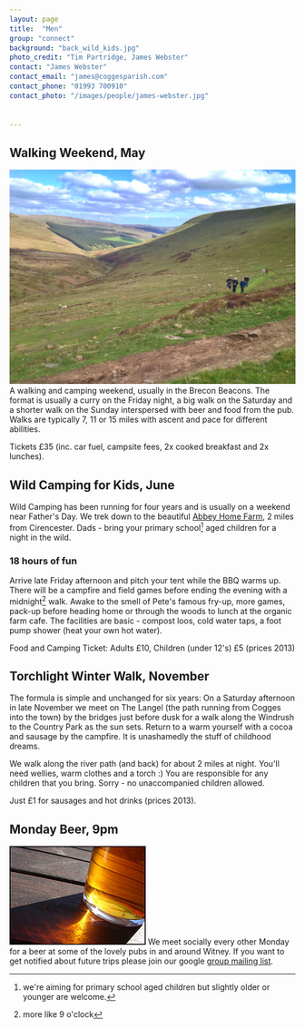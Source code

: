 ```yaml
---
layout: page
title:  "Men"
group: "connect"
background: "back_wild_kids.jpg"
photo_credit: "Tim Partridge, James Webster"
contact: "James Webster"
contact_email: "james@coggesparish.com"
contact_phone: "01993 700910"
contact_photo: "/images/people/james-webster.jpg"


---
```



## Walking Weekend, May
![Walking in the Black Mountains 2013](/images/black_mountains.jpg) A walking and camping weekend, usually in the Brecon Beacons. The format is usually a curry on the Friday night, a big walk on the Saturday and a shorter walk on the Sunday interspersed with beer and food from the pub. Walks are typically 7, 11 or 15 miles with ascent and pace for different abilities.

Tickets £35 (inc. car fuel, campsite fees, 2x cooked breakfast and 2x lunches).



## Wild Camping for Kids, June
Wild Camping has been running for four years and is usually on a weekend near Father's Day. We trek down to the beautiful [Abbey Home Farm](http://www.theorganicfarmshop.co.uk/), 2 miles from Cirencester. Dads - bring your primary school[^f1] aged children for a night in the wild.

### 18 hours of fun
Arrive late Friday afternoon and pitch your tent while the BBQ warms up. There will be a campfire and field games before ending the evening with a midnight[^f2] walk. Awake to the smell of Pete's famous fry-up, more games, pack-up before heading home or through the woods to lunch at the organic farm cafe. The facilities are basic - compost loos, cold water taps, a foot pump shower (heat your own hot water).

Food and Camping Ticket: Adults £10, Children (under 12's) £5 (prices 2013)

[^f1]: we're aiming for primary school aged children but slightly older or younger are welcome.
[^f2]: more like 9 o'clock



## Torchlight Winter Walk, November
The formula is simple and unchanged for six years: On a Saturday afternoon in late November we meet on The Langel (the path running from Cogges into the town) by the bridges just before dusk for a walk along the Windrush to the Country Park as the sun sets. Return to a warm yourself with a cocoa and sausage by the campfire. It is unashamedly the stuff of childhood dreams.

We walk along the river path (and back) for about 2 miles at night. You'll need wellies, warm clothes and a torch :) You are responsible for any children that you bring. Sorry - no unaccompanied children allowed.

Just £1 for sausages and hot drinks (prices 2013).


## Monday Beer, 9pm

![Walking in the Black Mountains 2013](/images/beer.jpg) We meet socially every other Monday for a beer at some of the lovely pubs in and around Witney. If you want to get notified about future trips please join our google [group mailing list](https://groups.google.com/forum/?hl=en#!forum/monday-beer).


